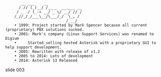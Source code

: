            __ ___    __
          / // (_)__/ /____  ______ __
         / _  / (_-< __/ _ \/ __/ // /
        /_//_/_/___\__/\___/_/  \_, /
                               /___/
        • 1999: Project started by Mark Spencer because all current (proprietary) PBX solutions sucked.
        • 2001: Mark's company (Linux Support Services) was renamed to Digium
        •     Started selling hosted Asterisk with a proprietary GUI to help support development.
        • 2005: Rewritten with release of v1.2
        • 2005 to 2014: Lots of development
        • 2014: Asterisk 13 Released

















































































slide 003
